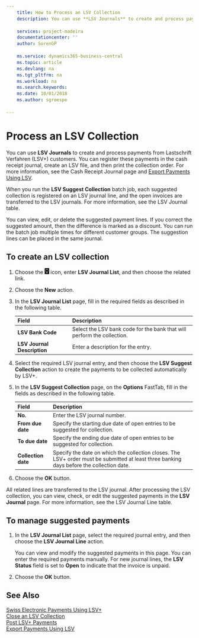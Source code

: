 ```yaml
---
    title: How to Process an LSV Collection
    description: You can use **LSV Journals** to create and process payments from Lastschrift Verfahren (LSV+) customers. You can register these payments in the cash receipt journal, create an LSV file, and then print the collection order.

    services: project-madeira 
    documentationcenter: ''
    author: SorenGP

    ms.service: dynamics365-business-central
    ms.topic: article
    ms.devlang: na
    ms.tgt_pltfrm: na
    ms.workload: na
    ms.search.keywords:
    ms.date: 10/01/2018
    ms.author: sgroespe

---
```

# Process an LSV Collection
You can use **LSV Journals** to create and process payments from Lastschrift Verfahren (LSV+) customers. You can register these payments in the cash receipt journal, create an LSV file, and then print the collection order. For more information, see the Cash Receipt Journal page and [Export Payments Using LSV](how-to-export-payments-using-lsv.md).  

When you run the **LSV Suggest Collection** batch job, each suggested collection is registered on an LSV journal line, and the open invoices are transferred to the LSV journals. For more information, see the LSV Journal table.  

You can view, edit, or delete the suggested payment lines. If you correct the suggested amount, then the difference is marked as a discount. You can run the batch job multiple times for different customer groups. The suggestion lines can be placed in the same journal.  

## To create an LSV collection  

1.  Choose the ![Search for Page or Report](../../media/ui-search/search_small.png "Search for Page or Report icon") icon, enter **LSV Journal List**, and then choose the related link.  
2.  Choose the **New** action.  
3.  In the **LSV Journal List** page, fill in the required fields as described in the following table.  

    |Field|Description|  
    |---------------------------------|---------------------------------------|  
    |**LSV Bank Code**|Select the LSV bank code for the bank that will perform the collection.|  
    |**LSV Journal Description**|Enter a description for the entry.|

4.  Select the required LSV journal entry, and then choose the **LSV Suggest Collection** action to create the payments to be collected automatically by LSV+.  
5.  In the **LSV Suggest Collection** page, on the **Options** FastTab, fill in the fields as described in the following table.  

    |Field|Description|  
    |---------------------------------|---------------------------------------|  
    |**No.**|Enter the LSV journal number.|  
    |**From due date**|Specify the starting due date of open entries to be suggested for collection.|  
    |**To due date**|Specify the ending due date of open entries to be suggested for collection.|  
    |**Collection date**|Specify the date on which the collection closes. The LSV+ order must be submitted at least three banking days before the collection date.|  

6.  Choose the **OK** button.  

All related lines are transferred to the LSV journal. After processing the LSV collection, you can view, check, or edit the suggested payments in the **LSV Journal** page. For more information, see the LSV Journal Line table.  

## To manage suggested payments  

1.  In the **LSV Journal List** page, select the required journal entry, and then choose the **LSV Journal Line** action.  

    You can view and modify the suggested payments in this page. You can enter the required payments manually. For new journal lines, the **LSV Status** field is set to **Open** to indicate that the invoice is unpaid.  

3.  Choose the **OK** button.  

## See Also  
 [Swiss Electronic Payments Using LSV+](swiss-electronic-payments-using-lsv-.md)   
 [Close an LSV Collection](how-to-close-an-lsv-collection.md)   
 [Post LSV+ Payments](how-to-post-lsv-payments.md)   
 [Export Payments Using LSV](how-to-export-payments-using-lsv.md)
